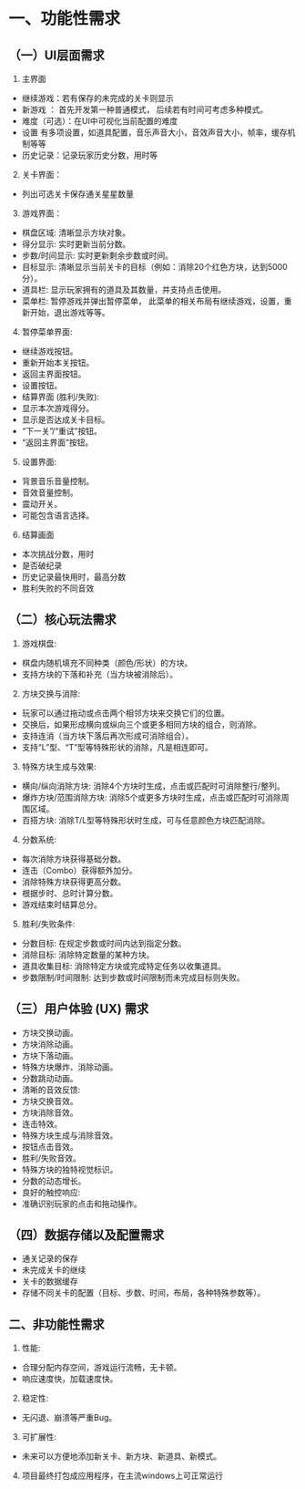 # 一、功能性需求

## （一）UI层面需求

1. 主界面

- 继续游戏：若有保存的未完成的关卡则显示 
- 新游戏 ： 首先开发第一种普通模式， 后续若有时间可考虑多种模式。
- 难度（可选）：在UI中可视化当前配置的难度
- 设置 有多项设置，如道具配置，音乐声音大小，音效声音大小，帧率，缓存机制等等
- 历史记录：记录玩家历史分数，用时等

2. 关卡界面：

- 列出可选关卡保存通关星星数量

3. 游戏界面：

- 棋盘区域: 清晰显示方块对象。
- 得分显示: 实时更新当前分数。
- 步数/时间显示: 实时更新剩余步数或时间。
- 目标显示: 清晰显示当前关卡的目标（例如：消除20个红色方块，达到5000分）。
- 道具栏: 显示玩家拥有的道具及其数量，并支持点击使用。
- 菜单栏: 暂停游戏并弹出暂停菜单， 此菜单的相关布局有继续游戏，设置，重新开始，退出游戏等等。

4. 暂停菜单界面:

- 继续游戏按钮。
- 重新开始本关按钮。
- 返回主界面按钮。
- 设置按钮。
- 结算界面 (胜利/失败):
- 显示本次游戏得分。
- 显示是否达成关卡目标。
- “下一关”/“重试”按钮。
- “返回主界面”按钮。

5. 设置界面:
- 背景音乐音量控制。
- 音效音量控制。
- 震动开关。
- 可能包含语言选择。

6. 结算画面
- 本次挑战分数，用时
- 是否破纪录
- 历史记录最快用时，最高分数
- 胜利失败的不同音效

## （二）核心玩法需求

1. 游戏棋盘:
- 棋盘内随机填充不同种类（颜色/形状）的方块。
- 支持方块的下落和补充（当方块被消除后）。

2. 方块交换与消除:
- 玩家可以通过拖动或点击两个相邻方块来交换它们的位置。
- 交换后，如果形成横向或纵向三个或更多相同方块的组合，则消除。
- 支持连消（当方块下落后再次形成可消除组合）。
- 支持“L”型、“T”型等特殊形状的消除，凡是相连即可。

3. 特殊方块生成与效果:
- 横向/纵向消除方块: 消除4个方块时生成，点击或匹配时可消除整行/整列。
- 爆炸方块/范围消除方块: 消除5个或更多方块时生成，点击或匹配时可消除周围区域。
- 百搭方块: 消除T/L型等特殊形状时生成，可与任意颜色方块匹配消除。

4. 分数系统:
- 每次消除方块获得基础分数。
- 连击（Combo）获得额外加分。
- 消除特殊方块获得更高分数。
- 根据步时、总时计算分数。
- 游戏结束时结算总分。

5. 胜利/失败条件:
- 分数目标: 在规定步数或时间内达到指定分数。
- 消除目标: 消除特定数量的某种方块。
- 道具收集目标: 消除特定方块或完成特定任务以收集道具。
- 步数限制/时间限制: 达到步数或时间限制而未完成目标则失败。

## （三）用户体验 (UX) 需求

- 方块交换动画。
- 方块消除动画。
- 方块下落动画。
- 特殊方块爆炸、消除动画。
- 分数跳动动画。
- 清晰的音效反馈:
- 方块交换音效。
- 方块消除音效。
- 连击特效。
- 特殊方块生成与消除音效。
- 按钮点击音效。
- 胜利/失败音效。
- 特殊方块的独特视觉标识。
- 分数的动态增长。
- 良好的触控响应:
- 准确识别玩家的点击和拖动操作。


## （四）数据存储以及配置需求
- 通关记录的保存
- 未完成关卡的继续
- 关卡的数据缓存
- 存储不同关卡的配置（目标、步数、时间，布局，各种特殊参数等）。

## 二、非功能性需求
1. 性能:
- 合理分配内存空间，游戏运行流畅，无卡顿。
- 响应速度快，加载速度快。
2. 稳定性:
- 无闪退、崩溃等严重Bug。
3. 可扩展性:
- 未来可以方便地添加新关卡、新方块、新道具、新模式。
4. 项目最终打包成应用程序，在主流windows上可正常运行